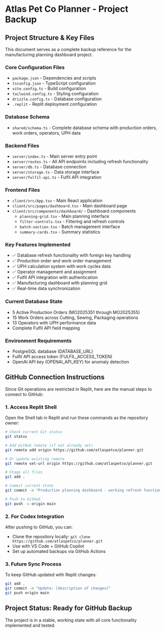 # Atlas Pet Co Planner - Project Backup

## Project Structure & Key Files

This document serves as a complete backup reference for the manufacturing planning dashboard project.

### Core Configuration Files
- `package.json` - Dependencies and scripts
- `tsconfig.json` - TypeScript configuration  
- `vite.config.ts` - Build configuration
- `tailwind.config.ts` - Styling configuration
- `drizzle.config.ts` - Database configuration
- `.replit` - Replit deployment configuration

### Database Schema
- `shared/schema.ts` - Complete database schema with production orders, work orders, operators, UPH data

### Backend Files
- `server/index.ts` - Main server entry point
- `server/routes.ts` - All API endpoints including refresh functionality
- `server/db.ts` - Database connection
- `server/storage.ts` - Data storage interface
- `server/fulfil-api.ts` - Fulfil API integration

### Frontend Files
- `client/src/App.tsx` - Main React application
- `client/src/pages/dashboard.tsx` - Main dashboard page
- `client/src/components/dashboard/` - Dashboard components
  - `planning-grid.tsx` - Main planning interface
  - `filter-controls.tsx` - Filtering and refresh controls
  - `batch-section.tsx` - Batch management interface
  - `summary-cards.tsx` - Summary statistics

### Key Features Implemented
- ✅ Database refresh functionality with foreign key handling
- ✅ Production order and work order management
- ✅ UPH calculation system with work cycles data
- ✅ Operator management and assignment
- ✅ Fulfil API integration with authentication
- ✅ Manufacturing dashboard with planning grid
- ✅ Real-time data synchronization

### Current Database State
- 5 Active Production Orders (MO2025351 through MO2025355)
- 15 Work Orders across Cutting, Sewing, Packaging operations
- 13 Operators with UPH performance data
- Complete Fulfil API field mapping

### Environment Requirements
- PostgreSQL database (DATABASE_URL)
- Fulfil API access token (FULFIL_ACCESS_TOKEN)
- OpenAI API key (OPENAI_API_KEY) for anomaly detection

## GitHub Connection Instructions

Since Git operations are restricted in Replit, here are the manual steps to connect to GitHub:

### 1. Access Replit Shell
Open the Shell tab in Replit and run these commands as the repository owner:

```bash
# Check current Git status
git status

# Add GitHub remote (if not already set)
git remote add origin https://github.com/atlaspetco/planner.git

# Or update existing remote
git remote set-url origin https://github.com/atlaspetco/planner.git

# Stage all files
git add .

# Commit current state
git commit -m "Production planning dashboard - working refresh functionality"

# Push to GitHub
git push -u origin main
```

### 2. For Codex Integration
After pushing to GitHub, you can:
- Clone the repository locally: `git clone https://github.com/atlaspetco/planner.git`
- Use with VS Code + GitHub Copilot
- Set up automated backups via GitHub Actions

### 3. Future Sync Process
To keep GitHub updated with Replit changes:
```bash
git add .
git commit -m "Update: [description of changes]"
git push origin main
```

## Project Status: Ready for GitHub Backup
The project is in a stable, working state with all core functionality implemented and tested.